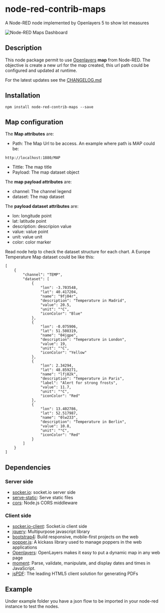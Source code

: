 # node-red-contrib-maps
A Node-RED node implemented by Openlayers 5 to show Iot measures


![Node-RED Maps Dashboard](https://user-images.githubusercontent.com/1216181/52797842-0256df80-3077-11e9-8731-d54fb152eb2d.png)


## Description
This node package permit to use [Openlayers](https://openlayers.org/) **map** from Node-RED. The objective is create a new url for the map created, this url path could be configured and updated at runtime.

For the latest updates see the [CHANGELOG.md](https://github.com/masalinas/node-red-contrib-maps/blob/master/CHANGELOG.md)

## Installation
```
npm install node-red-contrib-maps --save
```

## Map configuration
The **Map attributes** are:
* Path: The Map Url to be access. An example where path is MAP could be:
```
http://localhost:1880/MAP
```

* Tittle: The map title
* Payload: The map dataset object

The **map payload attributes** are:
* channel: The channel legend
* dataset: The map dataset

The **payload dataset attributes** are:
* lon: longitude point
* lat: latitude point
* description: descripion value
* value: value point
* unit: value unit
* color: color marker

Read node help to check the dataset structure for each chart.
A Europe Temperature Map dataset could be like this:
```
[
    {
        "channel": "TEMP",
        "dataset": [
            {
                "lon": -3.703548,
                "lat": 40.417204,
                "name": "9fj04r",
                "description": "Temperature in Madrid",
                "value": 20.5,
                "unit": "°C",
                "iconColor": "Blue"
            },
            {
                "lon": -0.075906,
                "lat": 51.508319,
                "name": "04jgpe",
                "description": "Temperature in London",
                "value": 19,
                "unit": "°C",
                "iconColor": "Yellow"
            },
            {
                "lon": 2.34294,
                "lat": 48.859271,
                "name": "lfj82k",
                "description": "Temperature in Paris",
                "label": "Alert for strong frosts",
                "value": 11.7,
                "unit": "°C",
                "iconColor": "Red"
            },
            {
                "lon": 13.402786,
                "lat": 52.517987,
                "name": "0lw233",
                "description": "Temperature in Berlin",
                "value": 10.8,
                "unit": "°C",
                "iconColor": "Red"
            }
        ]
    }
]
```

## Dependencies
### Server side
* [socker.io](https://github.com/socketio/socket.io): socket.io server side
* [serve-static](https://github.com/expressjs/serve-static): Serve static files
* [cors](https://github.com/expressjs/cors): Node.js CORS middleware

### Client side
* [socker.io-client](https://github.com/socketio/socket.io-client): Socket.io client side
* [jquery](https://github.com/jquery/jquery): Multipurpose javascript library
* [bootstrap4](https://getbootstrap.com/): Build responsive, mobile-first projects on the web
* [popper.js](https://popper.js.org/): A kickass library used to manage poppers in the web applications
* [Openlayers](https://openlayers.org/): OpenLayers makes it easy to put a dynamic map in any web page
* [moment](https://momentjs.com/): Parse, validate, manipulate, and display dates and times in JavaScript.
* [jsPDF](https://parall.ax/products/jspdf): The leading HTML5 client solution for generating PDFs 

## Example
Under example folder you have a json flow to be imported in your node-red instance to test the nodes.